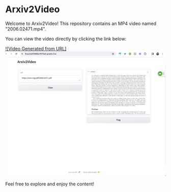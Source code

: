 # Arxiv2Video

Welcome to Arxiv2Video! This repository contains an MP4 video named "2006.02471.mp4".

You can view the video directly by clicking the link below:


[![Video Generated from URL]](2006.02471.mp4)
![Interface of Arxiv2Video](Arxiv2VideoInterface.png)

Feel free to explore and enjoy the content!